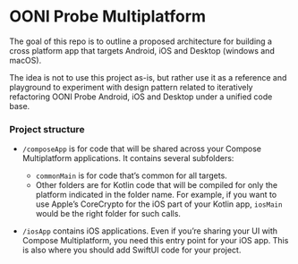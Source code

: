 # OONI Probe Multiplatform

The goal of this repo is to outline a proposed architecture for building a cross platform app that 
targets Android, iOS and Desktop (windows and macOS).

The idea is not to use this project as-is, but rather use it as a reference and playground to 
experiment with design pattern related to iteratively refactoring OONI Probe Android, iOS and Desktop 
under a unified code base.

### Project structure

* `/composeApp` is for code that will be shared across your Compose Multiplatform applications.
  It contains several subfolders:
  - `commonMain` is for code that’s common for all targets.
  - Other folders are for Kotlin code that will be compiled for only the platform indicated in the folder name.
    For example, if you want to use Apple’s CoreCrypto for the iOS part of your Kotlin app,
    `iosMain` would be the right folder for such calls.

* `/iosApp` contains iOS applications. Even if you’re sharing your UI with Compose Multiplatform, 
  you need this entry point for your iOS app. This is also where you should add SwiftUI code for your project.